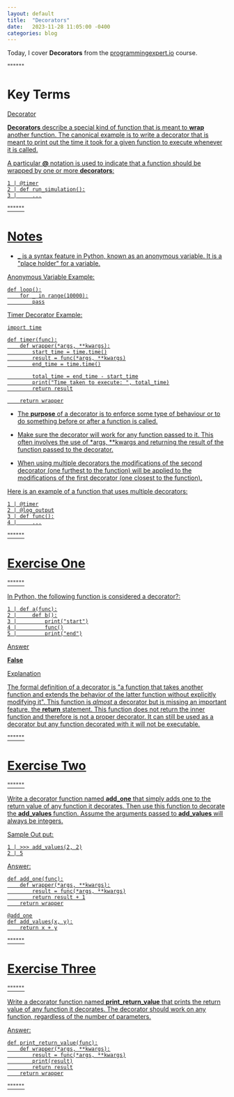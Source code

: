 ```yaml
---
layout: default
title:  "Decorators"
date:   2023-11-28 11:05:00 -0400
categories: blog
---
```


Today, I cover __Decorators__ from the [programmingexpert.io][course-site] course.

""""""

# Key Terms

<u>Decorator<u>

__Decorators__ describe a special kind of function that is meant to __wrap__ another function. The canonical example is to write a decorator that is meant to print out the time it took for a given function to execute whenever it is called.

A particular __@__ notation is used to indicate that a function should be wrapped by one or more __decorators__:

    1 | @timer
    2 | def run_simulation():
    3 |     ...

""""""

# Notes

- __\___ is a syntax feature in Python, known as an anonymous variable. It is a "place holder" for a variable.

Anonymous Variable Example:

    def loop():
        for _ in range(10000):
            pass

Timer Decorator Example:

    import time

    def timer(func):
        def wrapper(*args, **kwargs):
            start_time = time.time()
            result = func(*args, **kwargs)
            end_time = time.time()

            total_time = end_time - start_time
            print("Time taken to execute: ", total_time)
            return result

        return wrapper

- The __purpose__ of a decorator is to enforce some type of behaviour or to do something before or after a function is called. 

- Make sure the decorator will work for any function passed to it. This often involves the use of *args, **kwargs and returning the result of the function passed to the decorator.

- When using multiple decorators the modifications of the second decorator (one furthest to the function) will be applied to the modifications of the first decorator (one closest to the function). 

Here is an example of a function that uses multiple decorators:

    1 | @timer
    2 | @log_output
    3 | def func():
    4 |     ...

""""""

# Exercise One

""""""

In Python, the following function is considered a decorator?:

    1 | def a(func):
    2 |     def b():
    3 |         print("start")
    4 |         func()
    5 |         print("end")

<u>Answer<u>

__False__

<u>Explanation<u>

The formal definition of a decorator is "a function that takes another function and extends the behavior of the latter function without explicitly modifying it". This function is _almost_ a decorator but is missing an important feature, the __return__ statement. This function does not return the inner function and therefore is not a proper decorator. It can still be used as a decorator but any function decorated with it will not be executable.

""""""

# Exercise Two

""""""

Write a decorator function named __add_one__ that simply adds one to the return value of any function it decorates. Then use this function to decorate the __add_values__ function. Assume the arguments passed to __add_values__ will always be integers.

Sample Out put:

    1 | >>> add_values(2, 2)
    2 | 5

<u>Answer<u>:

    def add_one(func):
        def wrapper(*args, **kwargs):
            result = func(*args, **kwargs)
            return result + 1
        return wrapper

    @add_one
    def add_values(x, y):
        return x + y

""""""

# Exercise Three

""""""

Write a decorator function named __print_return_value__ that prints the return value of any function it decorates. The decorator should work on any function, regardless of the number of parameters.

<u>Answer<u>:

    def print_return_value(func):
        def wrapper(*args, **kwargs):
            result = func(*args, **kwargs)
            print(result)
            return result
        return wrapper

""""""

[course-site]: https://www.programmingexpert.io/index